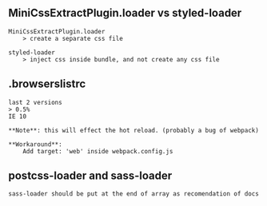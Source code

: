 ## MiniCssExtractPlugin.loader vs styled-loader
    MiniCssExtractPlugin.loader
        > create a separate css file

    styled-loader
        > inject css inside bundle, and not create any css file

## .browserslistrc
    last 2 versions
    > 0.5%
    IE 10

    **Note**: this will effect the hot reload. (probably a bug of webpack)

    **Workaround**:
        Add target: 'web' inside webpack.config.js

## postcss-loader and sass-loader
    sass-loader should be put at the end of array as recomendation of docs